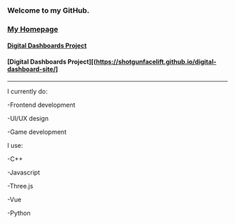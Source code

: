 ### Welcome to my GitHub.

### [My Homepage](https://shotgunfacelift.github.io/)

#### [Digital Dashboards Project](https://shotgunfacelift.github.io/digital-dashboard-site/)

#### [Digital Dashboards Project][(https://shotgunfacelift.github.io/digital-dashboard-site/]

<hr>

<!--
**shotgunfacelift/shotgunfacelift** is a ✨ _special_ ✨ repository because its `README.md` (this file) appears on your GitHub profile.

Here are some ideas to get you started:

- 🔭 I’m currently working on ...
- 🌱 I’m currently learning ...
- 👯 I’m looking to collaborate on ...
- 🤔 I’m looking for help with ...
- 💬 Ask me about ...
- 📫 How to reach me: ...
- 😄 Pronouns: ...
- ⚡ Fun fact: ...
-->
I currently do:

-Frontend development

-UI/UX design

-Game development


I use:

-C++

-Javascript

-Three.js

-Vue

-Python
